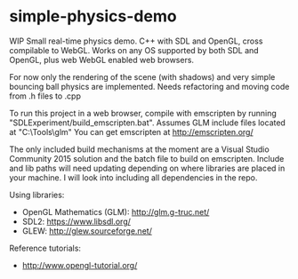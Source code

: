 # simple-physics-demo
WIP Small real-time physics demo. C++ with SDL and OpenGL, cross compilable to WebGL. Works on any OS supported by both SDL and OpenGL, plus web WebGL enabled web browsers.

For now only the rendering of the scene (with shadows) and very simple bouncing ball physics are implemented.
Needs refactoring and moving code from .h files to .cpp

To run this project in a web browser, compile with emscripten by running "SDLExperiment/build_emscripten.bat". Assumes GLM include files located at "C:\Tools\glm"
You can get emscripten at http://emscripten.org/

The only included build mechanisms at the moment are a Visual Studio Community 2015 solution and the batch file to build on emscripten. Include and lib paths will need updating depending on where libraries are placed in your machine. I will look into including all dependencies in the repo.

Using libraries:
+ OpenGL Mathematics (GLM): http://glm.g-truc.net/
+ SDL2: https://www.libsdl.org/
+ GLEW: http://glew.sourceforge.net/

Reference tutorials:
+ http://www.opengl-tutorial.org/